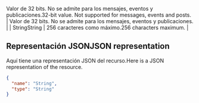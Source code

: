 <span data-ttu-id="07986-p103">Valor de 32 bits. No se admite para los mensajes, eventos y publicaciones.</span><span class="sxs-lookup"><span data-stu-id="07986-p103">32-bit value. Not supported for messages, events and posts.</span></span> | Valor de 32 bits. No se admite para los mensajes, eventos y publicaciones. |
| <span data-ttu-id="07986-129">String</span><span class="sxs-lookup"><span data-stu-id="07986-129">String</span></span> | <span data-ttu-id="07986-130">256 caracteres como máximo.</span><span class="sxs-lookup"><span data-stu-id="07986-130">256 characters maximum.</span></span> |

## <span data-ttu-id="07986-131">Representación JSON</span><span class="sxs-lookup"><span data-stu-id="07986-131">JSON representation</span></span>
<a id="json-representation" class="xliff"></a>
<span data-ttu-id="07986-132">Aquí tiene una representación JSON del recurso.</span><span class="sxs-lookup"><span data-stu-id="07986-132">Here is a JSON representation of the resource.</span></span>

<!-- {
  "blockType": "resource",
  "optionalProperties": [

  ],
  "@odata.type": "microsoft.graph.extensionSchemaProperty"
}-->

```json
{
  "name": "String",
  "type": "String"
}

```

<!-- uuid: 8fcb5dbc-d5aa-4681-8e31-b001d5168d79
2015-10-25 14:57:30 UTC -->
<!-- {
  "type": "#page.annotation",
  "description": "extensionSchemaProperty resource",
  "keywords": "",
  "section": "documentation",
  "tocPath": ""
}-->